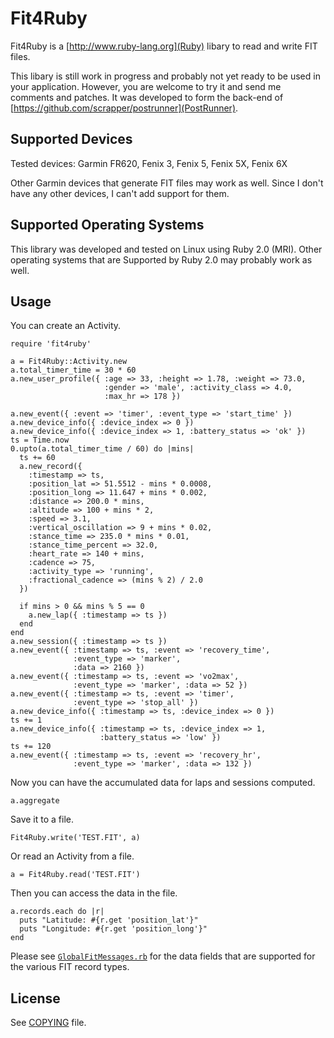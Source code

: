 # Fit4Ruby

Fit4Ruby is a [http://www.ruby-lang.org](Ruby) libary to read and
write FIT files.

This libary is still work in progress and probably not yet ready to be
used in your application. However, you are welcome to try it and send
me comments and patches. It was developed to form the back-end of
[https://github.com/scrapper/postrunner](PostRunner).

## Supported Devices

Tested devices: Garmin FR620, Fenix 3, Fenix 5, Fenix 5X, Fenix 6X

Other Garmin devices that generate FIT files may work as well. Since I
don't have any other devices, I can't add support for them.

## Supported Operating Systems

This library was developed and tested on Linux using Ruby 2.0 (MRI).
Other operating systems that are Supported by Ruby 2.0 may probably
work as well.

## Usage

You can create an Activity.

```
require 'fit4ruby'

a = Fit4Ruby::Activity.new
a.total_timer_time = 30 * 60
a.new_user_profile({ :age => 33, :height => 1.78, :weight => 73.0,
                     :gender => 'male', :activity_class => 4.0,
                     :max_hr => 178 })

a.new_event({ :event => 'timer', :event_type => 'start_time' })
a.new_device_info({ :device_index => 0 })
a.new_device_info({ :device_index => 1, :battery_status => 'ok' })
ts = Time.now
0.upto(a.total_timer_time / 60) do |mins|
  ts += 60
  a.new_record({
    :timestamp => ts,
    :position_lat => 51.5512 - mins * 0.0008,
    :position_long => 11.647 + mins * 0.002,
    :distance => 200.0 * mins,
    :altitude => 100 + mins * 2,
    :speed => 3.1,
    :vertical_oscillation => 9 + mins * 0.02,
    :stance_time => 235.0 * mins * 0.01,
    :stance_time_percent => 32.0,
    :heart_rate => 140 + mins,
    :cadence => 75,
    :activity_type => 'running',
    :fractional_cadence => (mins % 2) / 2.0
  })

  if mins > 0 && mins % 5 == 0
    a.new_lap({ :timestamp => ts })
  end
end
a.new_session({ :timestamp => ts })
a.new_event({ :timestamp => ts, :event => 'recovery_time',
              :event_type => 'marker',
              :data => 2160 })
a.new_event({ :timestamp => ts, :event => 'vo2max',
              :event_type => 'marker', :data => 52 })
a.new_event({ :timestamp => ts, :event => 'timer',
              :event_type => 'stop_all' })
a.new_device_info({ :timestamp => ts, :device_index => 0 })
ts += 1
a.new_device_info({ :timestamp => ts, :device_index => 1,
                    :battery_status => 'low' })
ts += 120
a.new_event({ :timestamp => ts, :event => 'recovery_hr',
              :event_type => 'marker', :data => 132 })
```

Now you can have the accumulated data for laps and sessions computed.

```
a.aggregate
```

Save it to a file.

```
Fit4Ruby.write('TEST.FIT', a)
```

Or read an Activity from a file.

```
a = Fit4Ruby.read('TEST.FIT')
```

Then you can access the data in the file.

```
a.records.each do |r|
  puts "Latitude: #{r.get 'position_lat'}"
  puts "Longitude: #{r.get 'position_long'}"
end
```

Please see [`GlobalFitMessages.rb`](lib/fit4ruby/GlobalFitMessages.rb) for the data fields that
are supported for the various FIT record types.

## License

See [COPYING](COPYING) file.


